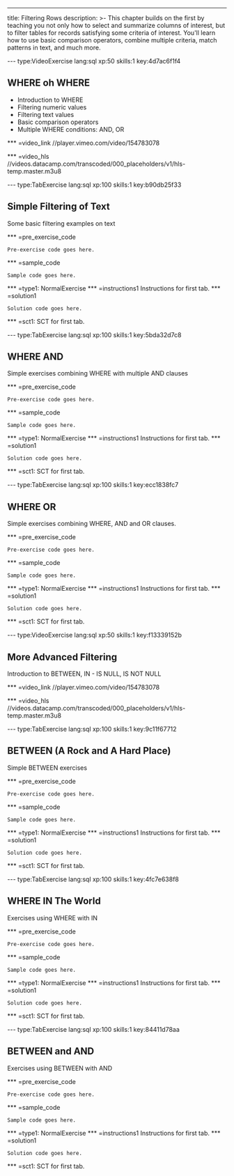 ---
title: Filtering Rows
description: >-
  This chapter builds on the first by teaching you not only how to select and
  summarize columns of interest, but to filter tables for records satisfying
  some criteria of interest. You'll learn how to use basic comparison operators,
  combine multiple criteria, match patterns in text, and much more.

--- type:VideoExercise lang:sql xp:50 skills:1 key:4d7ac6f1f4
## WHERE oh WHERE
- Introduction to WHERE
- Filtering numeric values
- Filtering text values
- Basic comparison operators
- Multiple WHERE conditions: AND, OR

*** =video_link
//player.vimeo.com/video/154783078

*** =video_hls
//videos.datacamp.com/transcoded/000_placeholders/v1/hls-temp.master.m3u8

--- type:TabExercise lang:sql xp:100 skills:1 key:b90db25f33
## Simple Filtering of Text
Some basic filtering examples on text

*** =pre_exercise_code
```
Pre-exercise code goes here.
```
*** =sample_code
```
Sample code goes here.
```

*** =type1: NormalExercise
*** =instructions1
Instructions for first tab.
*** =solution1
```
Solution code goes here.
```
*** =sct1: SCT for first tab.

--- type:TabExercise lang:sql xp:100 skills:1 key:5bda32d7c8
## WHERE AND
Simple exercises combining WHERE with multiple AND clauses

*** =pre_exercise_code
```
Pre-exercise code goes here.
```
*** =sample_code
```
Sample code goes here.
```

*** =type1: NormalExercise
*** =instructions1
Instructions for first tab.
*** =solution1
```
Solution code goes here.
```
*** =sct1: SCT for first tab.

--- type:TabExercise lang:sql xp:100 skills:1 key:ecc1838fc7
## WHERE OR
Simple exercises combining WHERE, AND and OR clauses.

*** =pre_exercise_code
```
Pre-exercise code goes here.
```
*** =sample_code
```
Sample code goes here.
```

*** =type1: NormalExercise
*** =instructions1
Instructions for first tab.
*** =solution1
```
Solution code goes here.
```
*** =sct1: SCT for first tab.

--- type:VideoExercise lang:sql xp:50 skills:1 key:f13339152b
## More Advanced Filtering
Introduction to BETWEEN, IN - IS NULL, IS NOT NULL

*** =video_link
//player.vimeo.com/video/154783078

*** =video_hls
//videos.datacamp.com/transcoded/000_placeholders/v1/hls-temp.master.m3u8

--- type:TabExercise lang:sql xp:100 skills:1 key:9c11f67712
## BETWEEN (A Rock and A Hard Place)
Simple BETWEEN exercises

*** =pre_exercise_code
```
Pre-exercise code goes here.
```
*** =sample_code
```
Sample code goes here.
```

*** =type1: NormalExercise
*** =instructions1
Instructions for first tab.
*** =solution1
```
Solution code goes here.
```
*** =sct1: SCT for first tab.

--- type:TabExercise lang:sql xp:100 skills:1 key:4fc7e638f8
## WHERE IN The World
Exercises using WHERE with IN

*** =pre_exercise_code
```
Pre-exercise code goes here.
```
*** =sample_code
```
Sample code goes here.
```

*** =type1: NormalExercise
*** =instructions1
Instructions for first tab.
*** =solution1
```
Solution code goes here.
```
*** =sct1: SCT for first tab.

--- type:TabExercise lang:sql xp:100 skills:1 key:84411d78aa
## BETWEEN and AND
Exercises using BETWEEN with AND

*** =pre_exercise_code
```
Pre-exercise code goes here.
```
*** =sample_code
```
Sample code goes here.
```

*** =type1: NormalExercise
*** =instructions1
Instructions for first tab.
*** =solution1
```
Solution code goes here.
```
*** =sct1: SCT for first tab.
